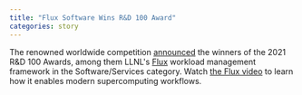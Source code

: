 ```yaml
---
title: "Flux Software Wins R&D 100 Award"
categories: story
---
```


The renowned worldwide competition [announced](https://www.rdworldonline.com/2021-rd-100-award-winners-announced-in-process-prototyping-and-software-services-categories/) the winners of the 2021 R&D 100 Awards, among them LLNL's [Flux](http://flux-framework.org/) workload management framework in the Software/Services category. Watch [the Flux video](https://www.youtube.com/watch?v=YIwt51dyXOE) to learn how it enables modern supercomputing workflows.
